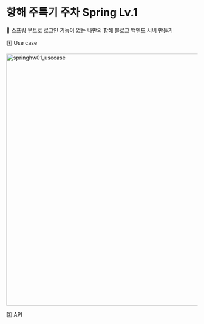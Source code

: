 # 항해 주특기 주차 Spring Lv.1

🏁  스프링 부트로 로그인 기능이 없는 나만의 항해 블로그 백엔드 서버 만들기

1️⃣ Use case

<img width="666" alt="springhw01_usecase" src="https://user-images.githubusercontent.com/97949070/232174818-63d0d4bb-aaaa-48e1-bcff-0fefe0c3bfa3.png">

2️⃣ API
